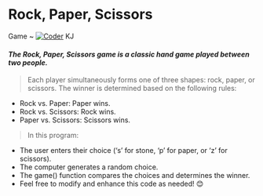 # Rock, Paper, Scissors
Game ~ [![Coder](https://avatars.githubusercontent.com/u/79777421?v=4&size=17)](https://github.com/konradjr007) KJ

#### _The Rock, Paper, Scissors game is a classic hand game played between two people._
> Each player simultaneously forms one of three shapes: rock, paper, or scissors. The winner is determined  based on the following rules:

- Rock vs. Paper: Paper wins.
- Rock vs. Scissors: Rock wins.
- Paper vs. Scissors: Scissors wins.
 
> In this program:
- The user enters their choice (‘s’ for stone, ‘p’ for paper, or ‘z’ for scissors).
- The computer generates a random choice.
- The game() function compares the choices and determines the winner.
- Feel free to modify and enhance this code as needed! 😊
